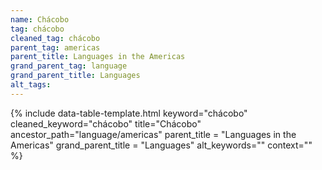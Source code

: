 ```yaml
---
name: Chácobo
tag: chácobo
cleaned_tag: chácobo
parent_tag: americas
parent_title: Languages in the Americas
grand_parent_tag: language
grand_parent_title: Languages
alt_tags: 
---
```


{% include data-table-template.html 
  keyword="chácobo" 
  cleaned_keyword="chácobo" 
  title="Chácobo"
  ancestor_path="language/americas" 
  parent_title = "Languages in the Americas"
  grand_parent_title = "Languages"
  alt_keywords=""
  context=""
%}

